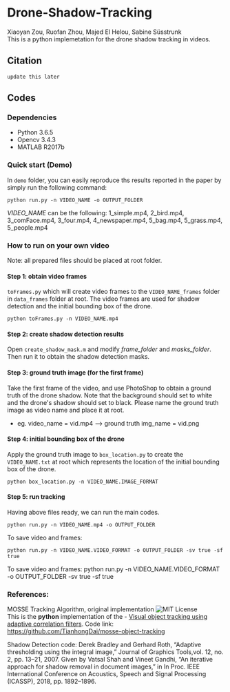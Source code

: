 # Drone-Shadow-Tracking
Xiaoyan Zou, Ruofan Zhou, Majed El Helou, Sabine Süsstrunk  
This is a python implemetation for the drone shadow tracking in videos.

## Citation
```
update this later
```

## Codes
### Dependencies
- Python 3.6.5
- Opencv 3.4.3
- MATLAB R2017b

### Quick start (Demo)
In `demo` folder, you can easily reproduce ths results reported in the paper by simply run the following command: 
```
python run.py -n VIDEO_NAME -o OUTPUT_FOLDER
```
*VIDEO_NAME* can be the following:
1_simple.mp4, 2_bird.mp4, 3_comFace.mp4, 3_four.mp4, 4_newspaper.mp4, 5_bag.mp4, 5_grass.mp4, 5_people.mp4


### How to run on your own video
Note: all prepared files should be placed at root folder.

#### Step 1: obtain video frames
`toFrames.py` which will create video frames to the `VIDEO_NAME_frames` folder in `data_frames` folder at root. The video frames are used for shadow detection and the initial bounding box of the drone.
```
python toFrames.py -n VIDEO_NAME.mp4
```

#### Step 2: create shadow detection results
Open `create_shadow_mask.m` and modify *frame_folder* and *masks_folder*. Then run it to obtain the shadow detection masks.


#### Step 3: ground truth image (for the first frame)
Take the first frame of the video, and use PhotoShop to obtain a ground truth of the drone shadow. Note that the background should set to white and the drone's shadow should set to black. Please name the ground truth image as video name and place it at root.
- eg. video_name = vid.mp4  -->  ground truth img_name = vid.png


#### Step 4: initial bounding box of the drone
Apply the ground truth image to `box_location.py` to create the `VIDEO_NAME.txt` at root which represents the location of the initial bounding box of the drone.
```
python box_location.py -n VIDEO_NAME.IMAGE_FORMAT
```


#### Step 5: run tracking
Having above files ready, we can run the main codes.
```
python run.py -n VIDEO_NAME.mp4 -o OUTPUT_FOLDER
```

To save video and frames: 
```
python run.py -n VIDEO_NAME.VIDEO_FORMAT -o OUTPUT_FOLDER -sv true -sf true
```

  To save video and frames: python run.py -n VIDEO_NAME.VIDEO_FORMAT -o OUTPUT_FOLDER -sv true -sf true


### References: 
MOSSE Tracking Algorithm, original implementation
![MIT License](https://img.shields.io/badge/license-MIT-blue.svg)   
This is the **python** implementation of the - [Visual object tracking using adaptive correlation filters](https://ieeexplore.ieee.org/document/5539960/).
Code link: https://github.com/TianhongDai/mosse-object-tracking

Shadow Detection code:
Derek Bradley and Gerhard Roth, “Adaptive thresholding using the integral image,” Journal of Graphics Tools,vol. 12, no. 2, pp. 13–21, 2007.
Given by Vatsal Shah and Vineet Gandhi, “An iterative approach for shadow removal in document images,” in In Proc. IEEE International Conference on Acoustics, Speech and Signal Processing (ICASSP), 2018, pp. 1892–1896.




